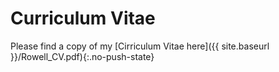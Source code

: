 # Curriculum Vitae

Please find a copy of my [Cirriculum Vitae here]({{ site.baseurl }}/Rowell_CV.pdf){:.no-push-state}

